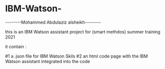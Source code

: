 # IBM-Watson-

--------Mohammed Abdulaziz alsheikh--------

this is an IBM Watson assistant project for (smart methdos) summer training 2021

it contain :

#1 a .json file for IBM Watson Skils #2 an html code page with the IBM Watson assistant integrated into the code 
